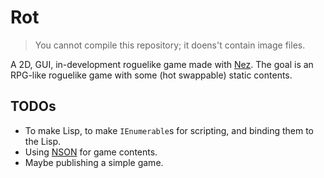 # Rot

> You cannot compile this repository; it doens't contain image files.

A 2D, GUI, in-development roguelike game made with [Nez](https://github.com/prime31/Nez). The goal is an RPG-like roguelike game with some (hot swappable) static contents.

## TODOs

- To make Lisp, to make `IEnumerable`s for scripting, and binding them to the Lisp.
- Using [NSON](https://github.com/prime31/Nez/tree/master/Nez.Persistence/Nson) for game contents.
- Maybe publishing a simple game.
